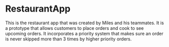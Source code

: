 # RestaurantApp
This is the restaurant app that was created by Miles and his teammates. It is a prototype that allows customers to place orders and cook to see upcoming orders. It incorporates a priority system that makes sure an order is never skipped more than 3 times by higher priority orders.
